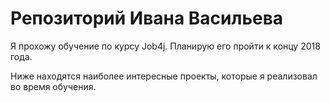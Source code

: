 # Репозиторий Ивана Васильева	

Я прохожу обучение по курсу Job4j. Планирую его пройти к концу 2018 года.

Ниже находятся наиболее интересные проекты, которые я реализовал во время обучения.